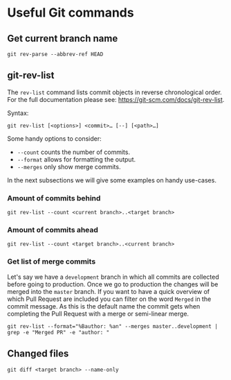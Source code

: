 # Useful Git commands

## Get current branch name

```commandline
git rev-parse --abbrev-ref HEAD
```
## git-rev-list

The `rev-list` command lists commit objects in reverse chronological order.
For the full documentation please see: https://git-scm.com/docs/git-rev-list.

Syntax:
```commandline
git rev-list [<options>] <commit>…​ [--] [<path>…​]
```

Some handy options to consider:
* `--count` counts the number of commits.
* `--format` allows for formatting the output.
* `--merges` only show merge commits.

In the next subsections we will give some examples on handy use-cases.

### Amount of commits behind

```commandline
git rev-list --count <current branch>..<target branch>
```

### Amount of commits ahead

```commandline
git rev-list --count <target branch>..<current branch>
```

### Get list of merge commits
Let's say we have a `development` branch in which all commits are collected before going
to production. Once we go to production the changes will be merged into the `master` branch.
If you want to have a quick overview of which Pull Request are included you can filter on 
the word `Merged` in the commit message. As this is the default name the commit gets when 
completing the Pull Request with a merge or semi-linear merge.

```commandline
git rev-list --format="%Bauthor: %an" --merges master..development | grep -e "Merged PR" -e "author: "
```

## Changed files

```commandline
git diff <target branch> --name-only
```